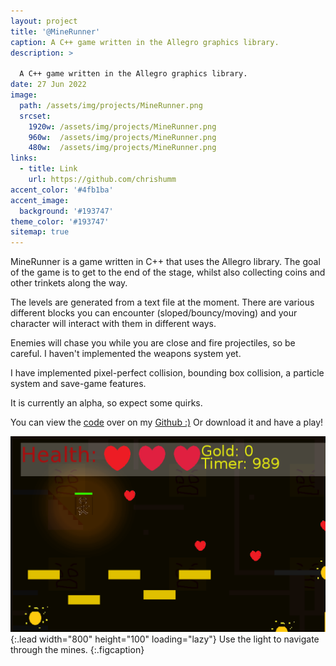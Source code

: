 ```yaml
---
layout: project
title: '@MineRunner'
caption: A C++ game written in the Allegro graphics library.
description: >

  A C++ game written in the Allegro graphics library.
date: 27 Jun 2022
image: 
  path: /assets/img/projects/MineRunner.png
  srcset: 
    1920w: /assets/img/projects/MineRunner.png
    960w:  /assets/img/projects/MineRunner.png
    480w:  /assets/img/projects/MineRunner.png
links:
  - title: Link
    url: https://github.com/chrishumm
accent_color: '#4fb1ba'
accent_image:
  background: '#193747'
theme_color: '#193747'
sitemap: true
---
```


MineRunner is a game written in C++ that uses the Allegro library. The goal of the game is to get to the end of the stage, whilst also collecting coins and other trinkets along the way.

The levels are generated from a text file at the moment. There are various different blocks you can encounter (sloped/bouncy/moving) and your character will interact with them in different ways.

Enemies will chase you while you are close and fire projectiles, so be careful. I haven't implemented the weapons system yet.

I have implemented pixel-perfect collision, bounding box collision, a particle system and save-game features. 

It is currently an alpha, so expect some quirks.

You can view the [code](https://github.com/chrishumm/MineRunners) over on my [Github :)](https://www.github.com/chrishumm)
Or download it and have a play!

![Full-width image](/assets/img/projects/MineRunner2.png){:.lead width="800" height="100" loading="lazy"}
Use the light to navigate through the mines.
{:.figcaption}
